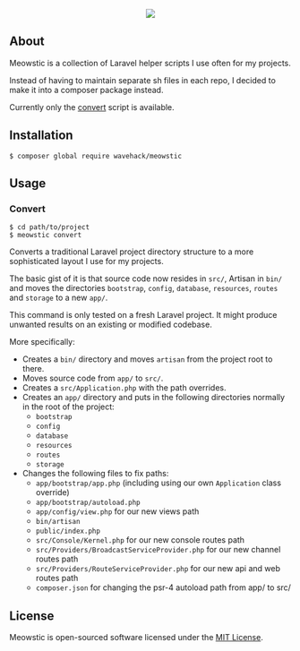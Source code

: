 <p align="center"><img src="http://cdn.bulbagarden.net/upload/thumb/a/a6/678Meowstic.png/250px-678Meowstic.png"></p>

## About

Meowstic is a collection of Laravel helper scripts I use often for my projects.

Instead of having to maintain separate sh files in each repo, I decided to make it into a composer package instead.

Currently only the [convert](#convert) script is available.

## Installation

`$ composer global require wavehack/meowstic`

## Usage

### Convert

```
$ cd path/to/project
$ meowstic convert
```

Converts a traditional Laravel project directory structure to a more sophisticated layout I use for my projects.

The basic gist of it is that source code now resides in `src/`, Artisan in `bin/` and moves the directories `bootstrap`, `config`, `database`, `resources`, `routes` and `storage` to a new `app/`.

This command is only tested on a fresh Laravel project. It might produce unwanted results on an existing or modified codebase.

More specifically:

- Creates a `bin/` directory and moves `artisan` from the project root to there.
- Moves source code from `app/` to `src/`.
- Creates a `src/Application.php` with the path overrides.
- Creates an `app/` directory and puts in the following directories normally in the root of the project:
  - `bootstrap`
  - `config`
  - `database`
  - `resources`
  - `routes`
  - `storage`
- Changes the following files to fix paths:
  - `app/bootstrap/app.php` (including using our own `Application` class override)
  - `app/bootstrap/autoload.php`
  - `app/config/view.php` for our new views path
  - `bin/artisan`
  - `public/index.php`
  - `src/Console/Kernel.php` for our new console routes path
  - `src/Providers/BroadcastServiceProvider.php` for our new channel routes path
  - `src/Providers/RouteServiceProvider.php` for our new api and web routes path
  - `composer.json` for changing the psr-4 autoload path from app/ to src/

## License

Meowstic is open-sourced software licensed under the [MIT License](https://opensource.org/licenses/MIT).
